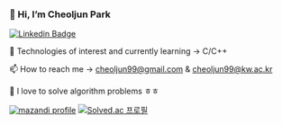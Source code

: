 ### 👋 Hi, I’m Cheoljun Park
[![Linkedin Badge](https://img.shields.io/badge/-LinkedIn-blue?style=flat-square&logo=Linkedin&logoColor=white&link=https://www.linkedin.com/in/cheoljun99/)](https://www.linkedin.com/in/cheoljun99/)

🤔 Technologies of interest and currently learning ->  C/C++

📫 How to reach me -> cheoljun99@gmail.com & cheoljun99@kw.ac.kr

🌱 I love to solve algorithm problems ㅎㅎ

[![mazandi profile](http://mazandi.herokuapp.com/api?handle=cheoljun99&theme=dark)](https://solved.ac/cheoljun99)
[![Solved.ac 프로필](http://mazassumnida.wtf/api/v2/generate_badge?boj=cheoljun99)](https://solved.ac/cheoljun99)
<!--
**cheoljun99/cheoljun99** is a ✨ _special_ ✨ repository because its `README.md` (this file) appears on your GitHub profile.

Here are some ideas to get you started:

- 🔭 I’m currently working on ...
- 🌱 I’m currently learning ...
- 👯 I’m looking to collaborate on ...
- 🤔 I’m looking for help with ...
- 💬 Ask me about ...
- 📫 How to reach me: ...
- 😄 Pronouns: ...
- ⚡ Fun fact: ...
- 📮
-->
